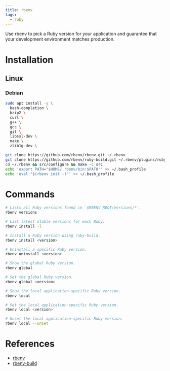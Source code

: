 ```yaml
---
title: rbenv
tags:
  - ruby
---
```


Use rbenv to pick a Ruby version for your application and guarantee that your development environment matches production.

# Installation
## Linux
### Debian
```bash
sudo apt install -y \
  bash-completion \
  bzip2 \
  curl \
  g++ \
  gcc \
  git \
  libssl-dev \
  make \
  zlib1g-dev \

git clone https://github.com/rbenv/rbenv.git ~/.rbenv
git clone https://github.com/rbenv/ruby-build.git ~/.rbenv/plugins/ruby-build
cd ~/.rbenv && src/configure && make -C src
echo 'export PATH="$HOME/.rbenv/bin:$PATH"' >> ~/.bash_profile
echo 'eval "$(rbenv init -)"' >> ~/.bash_profile
```

# Commands
```bash
# Lists all Ruby versions found in `$RBENV_ROOT/versions/*'.
rbenv versions

# List latest stable versions for each Ruby.
rbenv install -l

# Install a Ruby version using ruby-build.
rbenv install <version>

# Uninstall a specific Ruby version.
rbenv uninstall <version>

# Show the global Ruby version.
rbenv global

# Set the global Ruby version.
rbenv global <version>

# Show the local application-specific Ruby version.
rbenv local

# Set the local application-specific Ruby version.
rbenv local <version>

# Unset the local application-specific Ruby version.
rbenv local --unset
```

# References
- [rbenv](https://github.com/rbenv/rbenv)
- [rbenv-build](https://github.com/rbenv/ruby-build)
